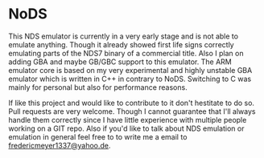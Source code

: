 # NoDS
This NDS emulator is currently in a very early stage and is not able
to emulate anything. Though it already showed first life signs correctly
emulating parts of the NDS7 binary of a commercial title. Also I plan on
adding GBA and maybe GB/GBC support to this emulator. The ARM emulator 
core is based on my very experimental and highly unstable GBA emulator 
which is written in C++ in contrary to NoDS. Switching to C was mainly
for personal but also for performance reasons.

If like this project and would like to contribute to it don't hestitate 
to do so. Pull requests are very welcome. Though I cannot guarantee that 
I'll always handle them correctly since I have little experience with
multiple people working on a GIT repo. Also if you'd like to talk about
NDS emulation or emulation in general feel free to to write me a email
to fredericmeyer1337@yahoo.de. 

